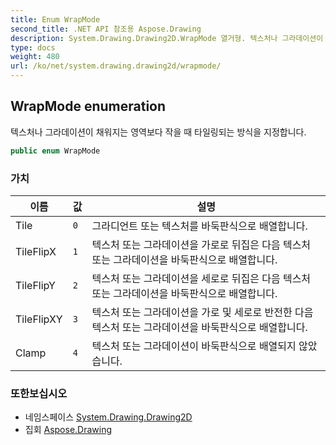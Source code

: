 ```yaml
---
title: Enum WrapMode
second_title: .NET API 참조용 Aspose.Drawing
description: System.Drawing.Drawing2D.WrapMode 열거형. 텍스처나 그라데이션이 채워지는 영역보다 작을 때 타일링되는 방식을 지정합니다.
type: docs
weight: 480
url: /ko/net/system.drawing.drawing2d/wrapmode/
---
```

## WrapMode enumeration

텍스처나 그라데이션이 채워지는 영역보다 작을 때 타일링되는 방식을 지정합니다.

```csharp
public enum WrapMode
```

### 가치

| 이름 | 값 | 설명 |
| --- | --- | --- |
| Tile | `0` | 그라디언트 또는 텍스처를 바둑판식으로 배열합니다. |
| TileFlipX | `1` | 텍스처 또는 그라데이션을 가로로 뒤집은 다음 텍스처 또는 그라데이션을 바둑판식으로 배열합니다. |
| TileFlipY | `2` | 텍스처 또는 그라데이션을 세로로 뒤집은 다음 텍스처 또는 그라데이션을 바둑판식으로 배열합니다. |
| TileFlipXY | `3` | 텍스처 또는 그라데이션을 가로 및 세로로 반전한 다음 텍스처 또는 그라데이션을 바둑판식으로 배열합니다. |
| Clamp | `4` | 텍스처 또는 그라데이션이 바둑판식으로 배열되지 않았습니다. |

### 또한보십시오

* 네임스페이스 [System.Drawing.Drawing2D](../../system.drawing.drawing2d/)
* 집회 [Aspose.Drawing](../../)


